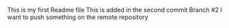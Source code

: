 This is my first Readme file
This is added in the second commit 
Branch #2
I want to push something on the remote repository 

